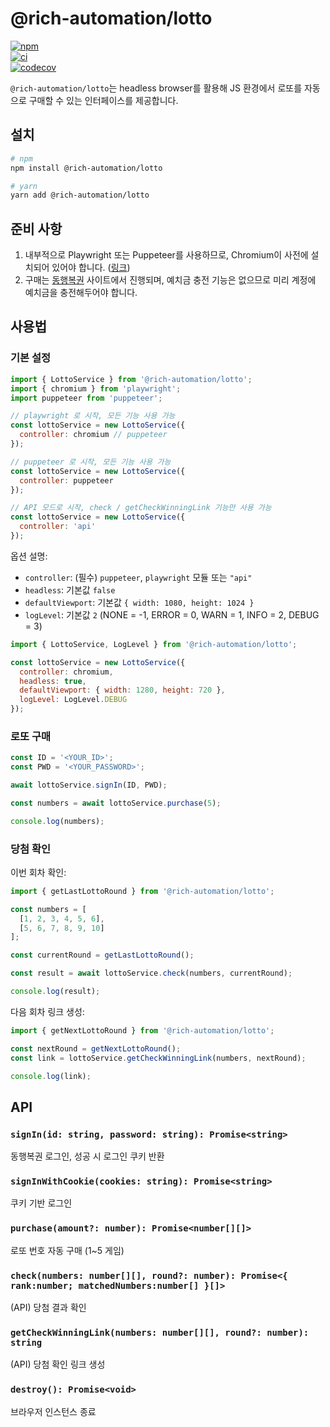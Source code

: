 # @rich-automation/lotto

[![npm](https://img.shields.io/npm/v/@rich-automation/lotto.svg?style=popout&colorB=yellow)](https://www.npmjs.com/package/@rich-automation/lotto)  
[![ci](https://github.com/rich-automation/lotto-module/actions/workflows/ci.yml/badge.svg?branch=main)](https://github.com/rich-automation/lotto-module/actions/workflows/ci.yml)  
[![codecov](https://codecov.io/gh/rich-automation/lotto-module/branch/main/graph/badge.svg?token=18IAW1OW77)](https://codecov.io/gh/rich-automation/lotto-module)

`@rich-automation/lotto`는 headless browser를 활용해 JS 환경에서 로또를 자동으로 구매할 수 있는 인터페이스를 제공합니다.

## 설치

```bash
# npm
npm install @rich-automation/lotto

# yarn
yarn add @rich-automation/lotto
```

## 준비 사항

1. 내부적으로 Playwright 또는 Puppeteer를 사용하므로, Chromium이 사전에 설치되어 있어야 합니다. ([링크](https://github.com/rich-automation/lotto-module/blob/main/package.json#L38-L39))
2. 구매는 [동행복권](https://dhlottery.co.kr/common.do?method=main) 사이트에서 진행되며, 예치금 충전 기능은 없으므로 미리 계정에 예치금을 충전해두어야 합니다.

## 사용법

### 기본 설정

```js
import { LottoService } from '@rich-automation/lotto';
import { chromium } from 'playwright';
import puppeteer from 'puppeteer';

// playwright 로 시작, 모든 기능 사용 가능
const lottoService = new LottoService({
  controller: chromium // puppeteer
});

// puppeteer 로 시작, 모든 기능 사용 가능
const lottoService = new LottoService({
  controller: puppeteer
});

// API 모드로 시작, check / getCheckWinningLink 기능만 사용 가능
const lottoService = new LottoService({
  controller: 'api'
});
```

옵션 설명:

- `controller`: (필수) `puppeteer`, `playwright` 모듈 또는 `"api"`
- `headless`: 기본값 `false`
- `defaultViewport`: 기본값 `{ width: 1080, height: 1024 }`
- `logLevel`: 기본값 `2` (NONE = -1, ERROR = 0, WARN = 1, INFO = 2, DEBUG = 3)

```js
import { LottoService, LogLevel } from '@rich-automation/lotto';

const lottoService = new LottoService({
  controller: chromium,
  headless: true,
  defaultViewport: { width: 1280, height: 720 },
  logLevel: LogLevel.DEBUG
});
```

### 로또 구매

```js
const ID = '<YOUR_ID>';
const PWD = '<YOUR_PASSWORD>';

await lottoService.signIn(ID, PWD);

const numbers = await lottoService.purchase(5);

console.log(numbers);
```

### 당첨 확인

이번 회차 확인:

```js
import { getLastLottoRound } from '@rich-automation/lotto';

const numbers = [
  [1, 2, 3, 4, 5, 6],
  [5, 6, 7, 8, 9, 10]
];

const currentRound = getLastLottoRound();

const result = await lottoService.check(numbers, currentRound);

console.log(result);
```

다음 회차 링크 생성:

```js
import { getNextLottoRound } from '@rich-automation/lotto';

const nextRound = getNextLottoRound();
const link = lottoService.getCheckWinningLink(numbers, nextRound);

console.log(link);
```

## API

### `signIn(id: string, password: string): Promise<string>`

동행복권 로그인, 성공 시 로그인 쿠키 반환

### `signInWithCookie(cookies: string): Promise<string>`

쿠키 기반 로그인

### `purchase(amount?: number): Promise<number[][]>`

로또 번호 자동 구매 (1~5 게임)

### `check(numbers: number[][], round?: number): Promise<{ rank:number; matchedNumbers:number[] }[]>`

(API) 당첨 결과 확인

### `getCheckWinningLink(numbers: number[][], round?: number): string`

(API) 당첨 확인 링크 생성

### `destroy(): Promise<void>`

브라우저 인스턴스 종료
